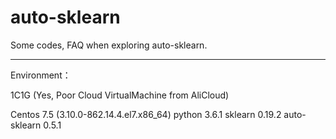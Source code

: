 # auto-sklearn

Some codes, FAQ when exploring auto-sklearn.

----------------------------------------------------------

Environment：

  1C1G (Yes, Poor Cloud VirtualMachine from AliCloud)
  
  Centos 7.5 (3.10.0-862.14.4.el7.x86_64)
  python 3.6.1
  sklearn 0.19.2
  auto-sklearn 0.5.1
  
